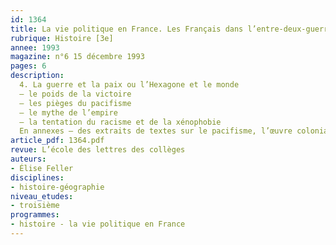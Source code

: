 ```yaml
---
id: 1364
title: La vie politique en France. Les Français dans l’entre-deux-guerres  (4/4)
rubrique: Histoire [3e]
annee: 1993
magazine: n°6 15 décembre 1993
pages: 6
description: 
  4. La guerre et la paix ou l’Hexagone et le monde
  – le poids de la victoire
  – les pièges du pacifisme
  – le mythe de l’empire
  – la tentation du racisme et de la xénophobie
  En annexes – des extraits de textes sur le pacifisme, l’œuvre coloniale de la France en Indochine, la xénophobie et le racisme, l’antisémitisme.
article_pdf: 1364.pdf
revue: L’école des lettres des collèges
auteurs:
- Élise Feller
disciplines:
- histoire-géographie
niveau_etudes:
- troisième
programmes:
- histoire - la vie politique en France
---
```

